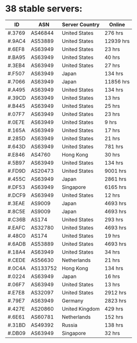 # 38 stable servers:

| ID | ASN | Server Country | Online |
| ------ | ------ | ------ | ------ |
| #.3769 | AS46844 | United States | 276 hrs |
| #.9AC4 | AS53889 | United States | 12939 hrs |
| #.6EF8 | AS63949 | United States | 23 hrs |
| #.BA95 | AS63949 | United States | 40 hrs |
| #.3EB4 | AS63949 | United States | 27 hrs |
| #.F507 | AS63949 | Japan | 134 hrs |
| #.7066 | AS63949 | Japan | 11856 hrs |
| #.A495 | AS63949 | United States | 134 hrs |
| #.39CD | AS63949 | United States | 13 hrs |
| #.B445 | AS63949 | United States | 25 hrs |
| #.07F7 | AS63949 | United States | 23 hrs |
| #.0E7E | AS63949 | United States | 9 hrs |
| #.165A | AS63949 | United States | 17 hrs |
| #.285D | AS63949 | United States | 21 hrs |
| #.643D | AS63949 | United States | 781 hrs |
| #.E846 | AS4760 | Hong Kong | 30 hrs |
| #.5B97 | AS63949 | United States | 134 hrs |
| #.FD9D | AS20473 | United States | 9001 hrs |
| #.455C | AS63949 | Japan | 2861 hrs |
| #.DF53 | AS63949 | Singapore | 6165 hrs |
| #.DCF9 | AS63949 | United States | 12 hrs |
| #.3EAE | AS9009 | Japan | 4693 hrs |
| #.8C5E | AS9009 | Japan | 4693 hrs |
| #.C36B | AS174 | United States | 293 hrs |
| #.EAFC | AS32780 | United States | 4693 hrs |
| #.48C0 | AS174 | United States | 19 hrs |
| #.6ADB | AS53889 | United States | 4693 hrs |
| #.18A4 | AS63949 | United States | 34 hrs |
| #.CEDE | AS56630 | Netherlands | 21 hrs |
| #.0C4A | AS133752 | Hong Kong | 134 hrs |
| #.0224 | AS63949 | Japan | 16 hrs |
| #.06F7 | AS63949 | United States | 13 hrs |
| #.E7E8 | AS32097 | United States | 2912 hrs |
| #.79E7 | AS63949 | Germany | 2823 hrs |
| #.427E | AS20860 | United Kingdom | 429 hrs |
| #.6E61 | AS60781 | Netherlands | 152 hrs |
| #.31BD | AS49392 | Russia | 138 hrs |
| #.DB09 | AS63949 | Singapore | 32 hrs |


